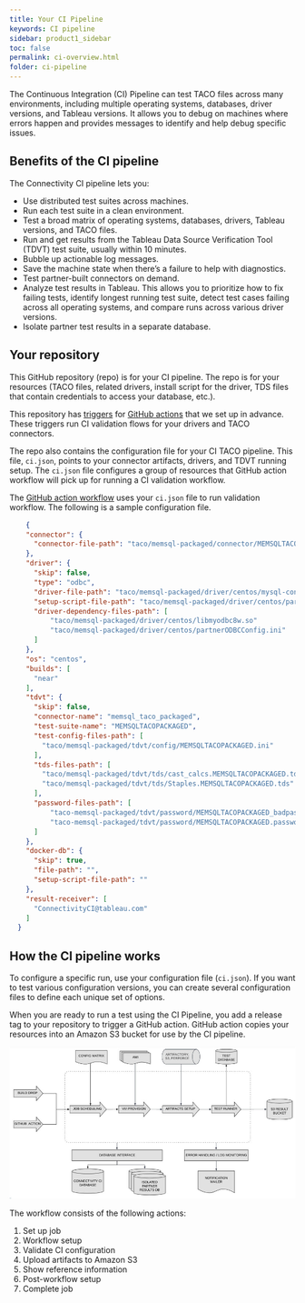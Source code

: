 ```yaml
---
title: Your CI Pipeline
keywords: CI pipeline
sidebar: product1_sidebar
toc: false
permalink: ci-overview.html
folder: ci-pipeline
---
```


The Continuous Integration (CI) Pipeline can test TACO files across many environments, including multiple operating systems, databases, driver versions, and Tableau versions. It allows you to debug on machines where errors happen and provides messages to identify and help debug specific issues.

## Benefits of the CI pipeline

The Connectivity CI pipeline lets you:

* Use distributed test suites across machines.
* Run each test suite in a clean environment.
* Test a broad matrix of operating systems, databases, drivers, Tableau versions, and TACO files.
* Run and get results from the Tableau Data Source Verification Tool (TDVT) test suite, usually within 10 minutes.
* Bubble up actionable log messages.
* Save the machine state when there’s a failure to help with diagnostics.
* Test partner-built connectors on demand.
* Analyze test results in Tableau. This allows you to prioritize how to fix failing tests, identify longest running test suite, detect test cases failing across all operating systems, and compare runs across various driver versions.
* Isolate partner test results in a separate database.

## Your repository

This GitHub repository (repo) is for your CI pipeline. The repo is for your resources (TACO files, related drivers, install script for the driver, TDS files that contain credentials to access your database, etc.).

This repository has [triggers](https://docs.github.com/en/actions/reference/events-that-trigger-workflows) for [GitHub actions](https://docs.github.com/en/actions/learn-github-actions/introduction-to-github-actions) that we set up in advance. These triggers run CI validation flows for your drivers and TACO connectors.

The repo also contains the configuration file for your CI TACO pipeline. This file, `ci.json`, points to your connector artifacts, drivers, and TDVT running setup. The `ci.json` file configures a group of resources that GitHub action workflow will pick up for running a CI validation workflow.

The [GitHub action workflow](https://docs.github.com/en/actions/reference/workflow-syntax-for-github-actions) uses your `ci.json` file to run validation workflow. The following is a sample configuration file.
<a id="config_file"></a>
```json
    {
    "connector": {
      "connector-file-path": "taco/memsql-packaged/connector/MEMSQLTACOPACKAGED.taco"
    },
    "driver": {
      "skip": false,
      "type": "odbc",
      "driver-file-path": "taco/memsql-packaged/driver/centos/mysql-connector-odbc-8.0.13-1.el7.x86_64.rpm",
      "setup-script-file-path": "taco/memsql-packaged/driver/centos/partnerODBCSetup-centos.sh",
      "driver-dependency-files-path": [
          "taco/memsql-packaged/driver/centos/libmyodbc8w.so"
          "taco/memsql-packaged/driver/centos/partnerODBCConfig.ini"
      ]
    },
    "os": "centos",
    "builds": [
      "near"
    ],
    "tdvt": {
      "skip": false,
      "connector-name": "memsql_taco_packaged",
      "test-suite-name": "MEMSQLTACOPACKAGED",
      "test-config-files-path": [
        "taco/memsql-packaged/tdvt/config/MEMSQLTACOPACKAGED.ini"
      ],
      "tds-files-path": [
        "taco/memsql-packaged/tdvt/tds/cast_calcs.MEMSQLTACOPACKAGED.tds",
        "taco/memsql-packaged/tdvt/tds/Staples.MEMSQLTACOPACKAGED.tds"
      ],
      "password-files-path": [
          "taco-memsql-packaged/tdvt/password/MEMSQLTACOPACKAGED_badpassword.password",
          "taco-memsql-packaged/tdvt/password/MEMSQLTACOPACKAGED.password"
      ]
    },
    "docker-db": {
      "skip": true,
      "file-path": "",
      "setup-script-file-path": ""
    },
    "result-receiver": [
      "ConnectivityCI@tableau.com"
    ]
  }
```

## How the CI pipeline works

To configure a specific run, use your configuration file (`ci.json`). If you want to test various configuration versions, you can create several configuration files to define each unique set of options.

When you are ready to run a test using the CI Pipeline, you add a release tag to your repository to trigger a GitHub action. GitHub action copies your resources into an Amazon S3 bucket for use by the CI pipeline.

<img src="images/connectivity_ci_pipeline_flow.jpg" alt="Connectivity CI pipeline flow" />

The workflow consists of the following actions:
1. Set up job
2. Workflow setup
3. Validate CI configuration
4. Upload artifacts to Amazon S3
5. Show reference information
6. Post-workflow setup
7. Complete job
